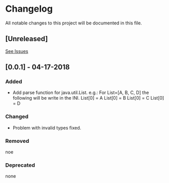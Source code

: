 # Changelog
All notable changes to this project will be documented in this file.


## [Unreleased]
[See Issues](Issues)

## [0.0.1] - 04-17-2018

### Added
- Add parse function for java.util.List. e.g.: For List=[A, B, C, D] the following will be write in the INI.
List[0] = A
List[0] = B
List[0] = C
List[0] = D
### Changed
- Problem with invalid types fixed.
### Removed
noe
### Deprecated
none
